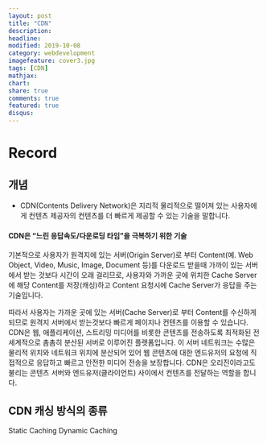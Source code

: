 ```yaml
---
layout: post
title: "CDN"
description: 
headline: 
modified: 2019-10-08
category: webdevelopment
imagefeature: cover3.jpg
tags: [CDN]
mathjax: 
chart: 
share: true
comments: true
featured: true
disqus:
---
```


# Record
## 개념
- CDN(Contents Delivery Network)은 지리적 물리적으로 떨어져 있는 사용자에게  컨텐츠 제공자의 컨텐츠를 더 빠르게 제공할 수 있는 기술을 말합니다.

#### CDN은 “느린 응답속도/다운로딩 타임”을 극복하기 위한 기술

기본적으로 사용자가 원격지에 있는 서버(Origin Server)로 부터 Content(예. Web Object, Video, Music, Image, Document 등)를 다운로드 받을때 가까이 있는 서버에서 받는 것보다 시간이 오래 걸리므로, 사용자와 가까운 곳에 위치한 Cache Server에 해당 Content를 저장(캐싱)하고 Content 요청시에 Cache Server가 응답을 주는 기술입니다.

따라서 사용자는 가까운 곳에 있는 서버(Cache Server)로 부터 Content를 수신하게 되므로 원격지 서버에서 받는것보다 빠르게 페이지나 컨텐츠를 이용할 수 있습니다. 
CDN은 웹, 애플리케이션, 스트리밍 미디어를 비롯한 콘텐츠를 전송하도록 최적화된 전세계적으로 촘촘히 분산된 서버로 이루어진 플랫폼입니다. 이 서버 네트워크는 수많은 물리적 위치와 네트워크 위치에 분산되어 있어 웹 콘텐츠에 대한 엔드유저의 요청에 직접적으로 응답하고 빠르고 안전한 미디어 전송을 보장합니다. CDN은 오리진이라고도 불리는 콘텐츠 서버와 엔드유저(클라이언트) 사이에서 컨텐츠를 전달하는 역할을 합니다.


## CDN 캐싱 방식의 종류
Static Caching
Dynamic Caching